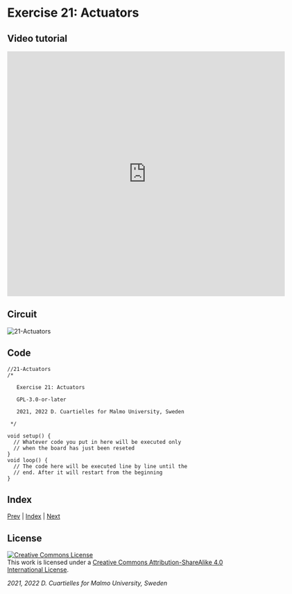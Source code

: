 # Exercise 21: Actuators
## Video tutorial

<iframe src="https://player.vimeo.com/video/527960318?h=4ef324d152" width="640" height="564" frameborder="0" allow="autoplay; fullscreen" allowfullscreen></iframe>

## Circuit

![21-Actuators]()

## Code

```c_cpp
//21-Actuators
/*

   Exercise 21: Actuators

   GPL-3.0-or-later

   2021, 2022 D. Cuartielles for Malmo University, Sweden

 */

void setup() {
  // Whatever code you put in here will be executed only 
  // when the board has just been reseted
}
void loop() {
  // The code here will be executed line by line until the 
  // end. After it will restart from the beginning
}
```

## Index

[Prev](../20-Experiment_ButtonsRGB/20-Experiment_ButtonsRGB.md) |  [Index](../course_index.md) |  [Next](../22-Servomotors/22-Servomotors.md)

## License

<a rel="license" href="http://creativecommons.org/licenses/by-sa/4.0/"><img alt="Creative Commons License" style="border-width:0" src="https://i.creativecommons.org/l/by-sa/4.0/80x15.png" /></a><br />This work is licensed under a <a rel="license" href="http://creativecommons.org/licenses/by-sa/4.0/">Creative Commons Attribution-ShareAlike 4.0 International License</a>.

*2021, 2022 D. Cuartielles for Malmo University, Sweden*
